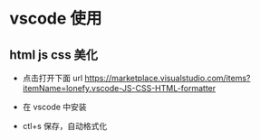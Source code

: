 # vscode 使用

## html js css 美化

- 点击打开下面 url
  https://marketplace.visualstudio.com/items?itemName=lonefy.vscode-JS-CSS-HTML-formatter

- 在 vscode 中安装

- ctl+s 保存，自动格式化
